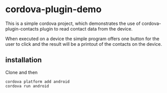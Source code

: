 # cordova-plugin-demo
This is a simple cordova project, which demonstrates the use of cordova-plugin-contacts plugin to read contact data from the device.

When executed on a device the simple program offers one button for the user to click and the result will be a printout of the contacts on the device. 

## installation

Clone and then 
```console
cordova platform add android
cordova run android
```

